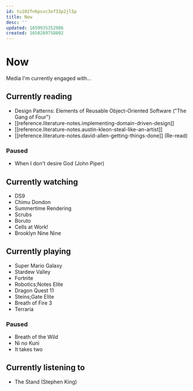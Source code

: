 ```yaml
---
id: tu102fn6psvc3ef33p2jl5p
title: Now
desc: ''
updated: 1659935352986
created: 1650289758802
---
```


# Now

Media I'm currently engaged with...

## Currently reading
- Design Patterns: Elements of Reusable Object-Oriented Software ("The Gang of Four")
- [[reference.literature-notes.implementing-domain-driven-design]]
- [[reference.literature-notes.austin-kleon-steal-like-an-artist]]
- [[reference.literature-notes.david-allen-getting-things-done]] (Re-read)

### Paused
- When I don't desire God (John Piper)

## Currently watching
- DS9
- Chimu Dondon
- Summertime Rendering
- Scrubs
- Boruto
- Cells at Work!
- Brooklyn Nine Nine

## Currently playing
- Super Mario Galaxy
- Stardew Valley
- Fortnite
- Robotics;Notes Elite
- Dragon Quest 11
- Steins;Gate Elite
- Breath of Fire 3
- Terraria

### Paused
- Breath of the Wild
- Ni no Kuni
- It takes two

## Currently listening to
- The Stand (Stephen King)
